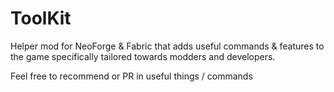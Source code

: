 # ToolKit

Helper mod for NeoForge & Fabric that adds useful commands & features to the game specifically tailored towards modders and developers.

Feel free to recommend or PR in useful things / commands
